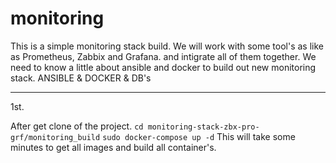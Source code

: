 # monitoring
This is a simple monitoring stack build.
We will work with some tool's as like as Prometheus, Zabbix and Grafana. and intigrate all of them together.
We need to know a little about ansible and docker to build out new monitoring stack.
ANSIBLE & DOCKER & DB's
_________________
1st.

After get clone of the project.
`cd monitoring-stack-zbx-pro-grf/monitoring_build`
`sudo docker-compose up -d`
This will take some minutes to get all images and build all container's.
